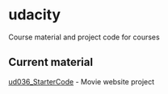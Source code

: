 # udacity
Course material and project code for courses

## Current material
[ud036_StarterCode](https://github.com/mattbingham/udacity/tree/master/ud036_StarterCode) - Movie website project